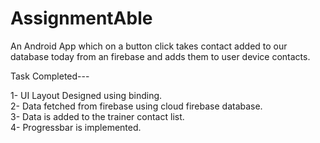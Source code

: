# AssignmentAble

An Android App which on a button click takes contact added to our database today from an firebase and adds them to user device contacts.

Task Completed---

1- UI Layout Designed using binding.                                                                                
2- Data fetched from firebase using cloud firebase database.                                                         
3- Data is added to the trainer contact list.                                                                                   
4- Progressbar is implemented.


